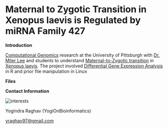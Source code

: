 # Maternal to Zygotic Transition in Xenopus laevis is Regulated by miRNA Family 427

**Introduction** 

[Computational Genomics](https://en.wikipedia.org/wiki/Computational_genomics) research at the University of Pittsburgh with [Dr. Miler Lee](https://www.biology.pitt.edu/person/miler-lee) and students to understand [Maternal-to-Zygotic transition](https://en.wikipedia.org/wiki/Maternal_to_zygotic_transition) in [Xenopus laevis](https://en.wikipedia.org/wiki/African_clawed_frog). The project involved [Differential Gene Expression Analysis](https://www.ebi.ac.uk/training/online/course/functional-genomics-ii-common-technologies-and-data-analysis-methods/differential-gene) in R and prior file manipulation in Linux 

**Files**


**Contact Information** 

![interests](https://avatars1.githubusercontent.com/u/38919947?s=400&u=49ab1365a14fac78a91e425efd583f7a2bcb3e25&v=4)

Yogindra Raghav (YogiOnBioinformatics) 

yraghav97@gmail.com
